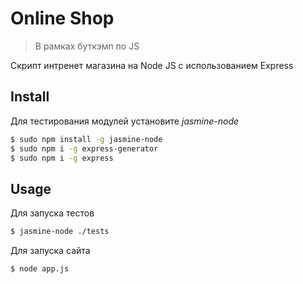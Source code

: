 # Online Shop

> В рамках буткэмп по JS

Скрипт интренет магазина на Node JS c использованием  Express


## Install

Для тестирования модулей установите *jasmine-node*
```bash
$ sudo npm install -g jasmine-node
$ sudo npm i -g express-generator
$ sudo npm i -g express
```


## Usage

Для запуска тестов
```bash
$ jasmine-node ./tests

```

Для запуска сайта

```bash
$ node app.js

```
